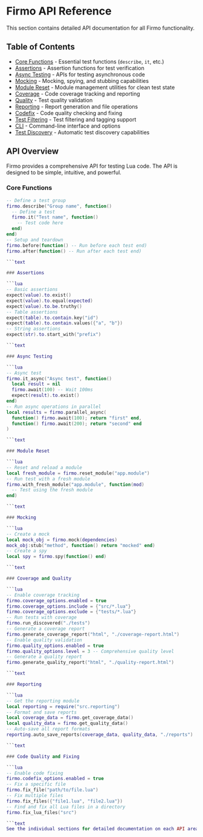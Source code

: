 # Firmo API Reference
This section contains detailed API documentation for all Firmo functionality.

## Table of Contents

- [Core Functions](core.md) - Essential test functions (`describe`, `it`, etc.)
- [Assertions](assertions.md) - Assertion functions for test verification
- [Async Testing](async.md) - APIs for testing asynchronous code
- [Mocking](mocking.md) - Mocking, spying, and stubbing capabilities
- [Module Reset](module_reset.md) - Module management utilities for clean test state
- [Coverage](coverage.md) - Code coverage tracking and reporting
- [Quality](quality.md) - Test quality validation
- [Reporting](reporting.md) - Report generation and file operations
- [Codefix](codefix.md) - Code quality checking and fixing
- [Test Filtering](filtering.md) - Test filtering and tagging support
- [CLI](cli.md) - Command-line interface and options
- [Test Discovery](discovery.md) - Automatic test discovery capabilities

## API Overview
Firmo provides a comprehensive API for testing Lua code. The API is designed to be simple, intuitive, and powerful.

### Core Functions

```lua
-- Define a test group
firmo.describe("Group name", function()
  -- Define a test
  firmo.it("Test name", function()
    -- Test code here
  end)
end)
-- Setup and teardown
firmo.before(function() -- Run before each test end)
firmo.after(function() -- Run after each test end)

```text

### Assertions

```lua
-- Basic assertions
expect(value).to.exist()
expect(value).to.equal(expected)
expect(value).to.be.truthy()
-- Table assertions
expect(table).to.contain.key("id")
expect(table).to.contain.values({"a", "b"})
-- String assertions
expect(str).to.start_with("prefix")

```text

### Async Testing

```lua
-- Async test
firmo.it_async("Async test", function()
  local result = nil
  firmo.await(100) -- Wait 100ms
  expect(result).to.exist()
end)
-- Run async operations in parallel
local results = firmo.parallel_async(
  function() firmo.await(100); return "first" end,
  function() firmo.await(200); return "second" end
)

```text

### Module Reset

```lua
-- Reset and reload a module
local fresh_module = firmo.reset_module("app.module")
-- Run test with a fresh module
firmo.with_fresh_module("app.module", function(mod)
  -- Test using the fresh module
end)

```text

### Mocking

```lua
-- Create a mock
local mock_obj = firmo.mock(dependencies)
mock_obj:stub("method", function() return "mocked" end)
-- Create a spy
local spy = firmo.spy(function() end)

```text

### Coverage and Quality

```lua
-- Enable coverage tracking
firmo.coverage_options.enabled = true
firmo.coverage_options.include = {"src/*.lua"}
firmo.coverage_options.exclude = {"tests/*.lua"}
-- Run tests with coverage
firmo.run_discovered("./tests")
-- Generate a coverage report
firmo.generate_coverage_report("html", "./coverage-report.html")
-- Enable quality validation
firmo.quality_options.enabled = true
firmo.quality_options.level = 3 -- Comprehensive quality level
-- Generate a quality report
firmo.generate_quality_report("html", "./quality-report.html")

```text

### Reporting

```lua
-- Get the reporting module
local reporting = require("src.reporting")
-- Format and save reports
local coverage_data = firmo.get_coverage_data()
local quality_data = firmo.get_quality_data()
-- Auto-save all report formats
reporting.auto_save_reports(coverage_data, quality_data, "./reports")

```text

### Code Quality and Fixing

```lua
-- Enable code fixing
firmo.codefix_options.enabled = true
-- Fix a specific file
firmo.fix_file("path/to/file.lua")
-- Fix multiple files
firmo.fix_files({"file1.lua", "file2.lua"})
-- Find and fix all Lua files in a directory
firmo.fix_lua_files("src")

```text
See the individual sections for detailed documentation on each API area.

